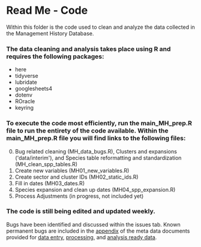 # Read Me - Code
Within this folder is the code used to clean and analyze the data collected in the Management History Database. 

### The data cleaning and analysis takes place using R and requires the following packages: 
* here
* tidyverse
* lubridate
* googlesheets4
* dotenv
* ROracle
* keyring

### To execute the code most efficiently, run the main_MH_prep.R file to run the entirety of the code available. Within the main_MH_prep.R file you will find links to the following files: 
0. Bug related cleaning (MH_data_bugs.R), Clusters and expansions ('data/interim'), and Species table reformatting and standardization (MH_clean_spp_tables.R)
1. Create new variables (MH01_new_variables.R)
2. Create sector and cluster IDs (MH02_static_ids.R)
3. Fill in dates (MH03_dates.R)
4. Species expansion and clean up dates (MH04_spp_expansion.R)
6. Process Adjustments (in progress, not included yet)

### The code is still being edited and updated weekly. 
Bugs have been identified and discussed within the issues tab. Known permanent bugs are included in the [appendix](https://docs.google.com/document/d/1Sby7u3XKtg06HAFJmS8x0fvtaX0yqydQeOYfy-uNeyM/edit#heading=h.49x2ik5) of the meta data documents provided for [data entry](https://docs.google.com/document/d/18k_0_Y9DFTp7fFEo8yivoMowbqdCAddfEcWtdNDM8eA/edit), [processing](https://docs.google.com/document/d/1l1DqJUVhFwBkokm5tZOpsls_coAoSaCG/edit?rtpof=true), and [analysis ready data](https://docs.google.com/document/d/1od-zSiffovacy5wCg9pOdd1xTcywzAUYDyJeaJmCC_o/edit). 
